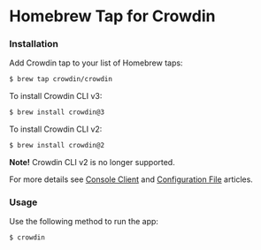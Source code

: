 # Homebrew Tap for Crowdin

### Installation

Add Crowdin tap to your list of Homebrew taps:

```bash
$ brew tap crowdin/crowdin
```

To install Crowdin CLI v3:

```bash
$ brew install crowdin@3
```

To install Crowdin CLI v2:

```bash
$ brew install crowdin@2
```

**Note!** Crowdin CLI v2 is no longer supported.

For more details see [Console Client](https://support.crowdin.com/cli-tool-v3/) and [Configuration File](https://support.crowdin.com/configuration-file-v3/) articles.

### Usage

Use the following method to run the app:

```bash
$ crowdin
```
